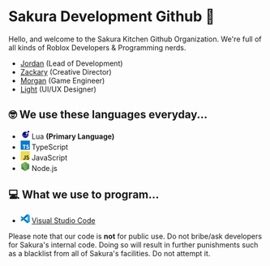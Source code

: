 # Sakura Development Github 🥢

Hello, and welcome to the Sakura Kitchen Github Organization. We're full of all kinds of Roblox Developers & Programming nerds.

* [Jordan](https://github.com/nodoubtjordan) (Lead of Development)
* [Zackary](https://github.com/nodoubtzack) (Creative Director)
* [Morgan](https://github.com/mvvrgan) (Game Engineer)
* [Light](https://github.com/liteless) (UI/UX Designer)

## 🤓 We use these languages everyday...

* <img height="18" src="https://github.com/github/explore/blob/main/topics/lua/lua.png?raw=true"> Lua **(Primary Language)**
* <img height="18" src="https://github.com/github/explore/blob/main/topics/typescript/typescript.png?raw=true"> TypeScript
* <img height="18" src="https://github.com/github/explore/blob/main/topics/javascript/javascript.png?raw=true"> JavaScript
* <img height="18" src="https://github.com/github/explore/blob/main/topics/nodejs/nodejs.png?raw=true"> Node.js

## 💻 What we use to program...

* <img height="18" src="https://github.com/github/explore/blob/main/topics/visual-studio-code/visual-studio-code.png?raw=true"> [Visual Studio Code](https://code.visualstudio.com/)

Please note that our code is **not** for public use. Do not bribe/ask developers for Sakura's internal code. Doing so will result in further punishments such as a blacklist from all of Sakura's facilities. Do not attempt it.
